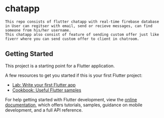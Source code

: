# chatapp

    This repo consists of flutter chatapp with real-time firebase database in User can regitser with email, send or recieve messages, can find someone from his/her username. 
    This chatapp also consist of feature of sending custom offer just like fiverr where you can send custom offer to client in chatroom.

## Getting Started

This project is a starting point for a Flutter application.

A few resources to get you started if this is your first Flutter project:

- [Lab: Write your first Flutter app](https://docs.flutter.dev/get-started/codelab)
- [Cookbook: Useful Flutter samples](https://docs.flutter.dev/cookbook)

For help getting started with Flutter development, view the
[online documentation](https://docs.flutter.dev/), which offers tutorials,
samples, guidance on mobile development, and a full API reference.
